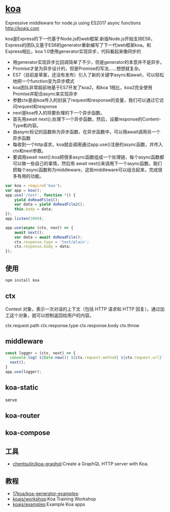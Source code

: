 # [koa](https://github.com/koajs/koa)

Expressive middleware for node.js using ES2017 async functions <http://koajs.com>

koa是Express的下一代基于Node.js的web框架.新版Node.js开始支持ES6，Express的团队又基于ES6的generator重新编写了下一代web框架koa。和Express相比，koa 1.0使用generator实现异步，代码看起来像同步的

* 用generator实现异步比回调简单了不少，但是generator的本意并不是异步。
* Promise才是为异步设计的，但是Promise的写法……想想就复杂。
* ES7（目前是草案，还没有发布）引入了新的关键字async和await，可以轻松地把一个function变为异步模式
* koa团队非常超前地基于ES7开发了koa2，和koa 1相比，koa2完全使用Promise并配合async来实现异步
* 参数ctx是由koa传入的封装了request和response的变量，我们可以通过它访问request和response
* next是koa传入的将要处理的下一个异步函数。
* 首先用await next();处理下一个异步函数，然后，设置response的Content-Type和内容。
* 由async标记的函数称为异步函数，在异步函数中，可以用await调用另一个异步函数
* 每收到一个http请求，koa就会调用通过app.use()注册的async函数，并传入ctx和next参数。
* 要调用await next():koa把很多async函数组成一个处理链，每个async函数都可以做一些自己的事情，然后用 await next()来调用下一个async函数。我们把每个async函数称为middleware，这些middleware可以组合起来，完成很多有用的功能。

```js
var koa = require('koa');
var app = koa();
app.use('/test', function *() {
    yield doReadFile1();
    var data = yield doReadFile2();
    this.body = data;
});
app.listen(3000);

app.use(async (ctx, next) => {
    await next();
    var data = await doReadFile();
    ctx.response.type = 'text/plain';
    ctx.response.body = data;
});
```

## 使用

```js
npm install koa
```

## ctx

Context 对象，表示一次对话的上下文（包括 HTTP 请求和 HTTP 回复）。通过加工这个对象，就可以控制返回给用户的内容。

ctx.request.path
ctx.response.type
ctx.response.body
ctx.throw

## middleware

```js
const logger = (ctx, next) => {
  console.log(`${Date.now()} ${ctx.request.method} ${ctx.request.url}`);
  next();
}
app.use(logger);
```

## koa-static

serve

## koa-router

## koa-compose

## 工具

* [chentsulin/koa-graphql](https://github.com/chentsulin/koa-graphql):Create a GraphQL HTTP server with Koa.

## 教程

* [17koa/koa-generator-examples](https://github.com/17koa/koa-generator-examples):
* [koajs/workshop](https://github.com/koajs/workshop):Koa Training Workshop
* [koajs/examples](https://github.com/koajs/examples):Example Koa apps
